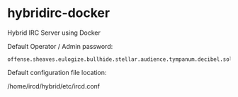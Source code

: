 # hybridirc-docker
Hybrid IRC Server using Docker

Default Operator / Admin password:

    offense.sheaves.eulogize.bullhide.stellar.audience.tympanum.decibel.solvency

Default configuration file location:

  /home/ircd/hybrid/etc/ircd.conf
